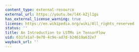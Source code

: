 ```yaml
---
content_type: external-resource
external_url: https://youtu.be/l4X-kZjl1gs
has_external_license_warning: true
license: https://en.wikipedia.org/wiki/All_rights_reserved
status: ''
title: An Introduction to LSTMs in TensorFlow
uid: 631fa1a7-9e70-4c9e-ad7d-b24619a632e7
wayback_url: ''
---
```

